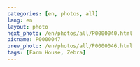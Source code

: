 ```yaml
---
categories: [en, photos, all]
lang: en
layout: photo
next_photo: /en/photos/all/P0000040.html
picname: P0000047
prev_photo: /en/photos/all/P0000046.html
tags: [Farm House, Zebra]
---
```

